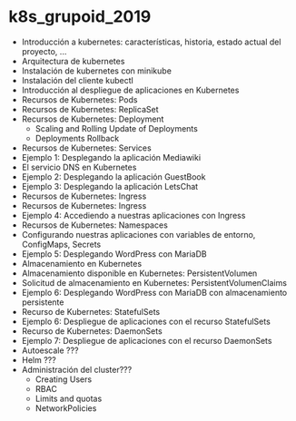 # k8s_grupoid_2019

* Introducción a kubernetes: características, historia, estado actual del proyecto, ...
* Arquitectura de kubernetes
* Instalación de kubernetes con minikube
* Instalación del cliente kubectl
* Introducción al despliegue de aplicaciones en Kubernetes
* Recursos de Kubernetes: Pods
* Recursos de Kubernetes: ReplicaSet
* Recursos de Kubernetes: Deployment
    * Scaling and Rolling Update of Deployments
    * Deployments Rollback
* Recursos de Kubernetes: Services
* Ejemplo 1: Desplegando la aplicación Mediawiki
* El servicio DNS en Kubernetes
* Ejemplo 2: Desplegando la aplicación GuestBook 
* Ejemplo 3: Desplegando la aplicación LetsChat
* Recursos de Kubernetes: Ingress
* Recursos de Kubernetes: Ingress
* Ejemplo 4: Accediendo a nuestras aplicaciones con Ingress
* Recursos de Kubernetes: Namespaces
* Configurando nuestras aplicaciones con variables de entorno, ConfigMaps, Secrets
* Ejemplo 5: Desplegando WordPress con MariaDB
* Almacenamiento en Kubernetes
* Almacenamiento disponible en Kubernetes: PersistentVolumen
* Solicitud de almacenamiento en Kubernetes: PersistentVolumenClaims
* Ejemplo 6: Desplegando WordPress con MariaDB con almacenamiento persistente
* Recurso de Kubernetes: StatefulSets
* Ejemplo 6: Despliegue de aplicaciones con el recurso StatefulSets
* Recurso de Kubernetes: DaemonSets
* Ejemplo 7: Despliegue de aplicaciones con el recurso DaemonSets
* Autoescale ???
* Helm ???
* Administración del cluster???
    * Creating Users
    * RBAC
    * Limits and quotas
    * NetworkPolicies


